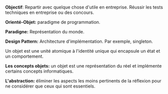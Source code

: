 **Objectif**: Repartir avec quelque chose d'utile en entreprise. Réussir les tests techniques en entreprise ou des concours.



**Orienté-Objet:** paradigme de programmation.



**Paradigne:** Représentation du monde.



**Design Pattern:** Architecture d'implémentation. Par exemple, singleton.



Un objet est une unité atomique à l'identité unique qui encapsule un état et un comportement.



**Les concepts objets:** un objet est une représentation du réel et implémente certains concepts informatiques.



**L'abstraction:** éliminer les aspects les moins pertinents de la réflexion pour ne considérer que ceux qui sont essentiels.





